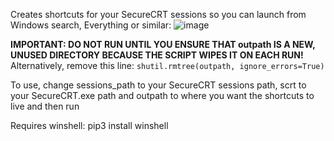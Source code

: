 Creates shortcuts for your SecureCRT sessions so you can launch from Windows search, Everything or similar:
![image](https://i.imgur.com/OwTnnCP.png)

**IMPORTANT: DO NOT RUN UNTIL YOU ENSURE THAT outpath IS A NEW, UNUSED DIRECTORY BECAUSE THE SCRIPT WIPES IT ON EACH RUN!**  Alternatively, remove this line: `shutil.rmtree(outpath, ignore_errors=True)`


To use, change sessions_path to your SecureCRT sessions path, scrt to your SecureCRT.exe path and outpath to where you want the shortcuts to live and then run

Requires winshell:  pip3 install winshell

